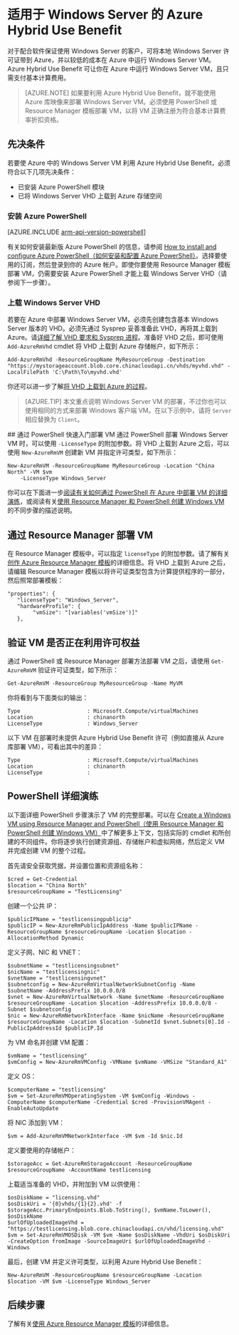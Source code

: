 <!-- ARM: tested -->

<properties
   pageTitle="适用于 Windows Server 的 Azure Hybrid Use Benefit | Azure"
   description="了解如何充分利用 Windows Server 软件保障权益，以将本地许可证带入 Azure"
   services="virtual-machines-windows"
   documentationCenter=""
   authors="iainfoulds"
   manager="timlt"
   editor=""/>

<tags
	ms.service="virtual-machines-windows"
	ms.date="05/03/2016"
	wacn.date="06/20/2016"/>

# 适用于 Windows Server 的 Azure Hybrid Use Benefit

对于配合软件保证使用 Windows Server 的客户，可将本地 Windows Server 许可证带到 Azure，并以较低的成本在 Azure 中运行 Windows Server VM。Azure Hybrid Use Benefit 可让你在 Azure 中运行 Windows Server VM，且只需支付基本计算费用。

> [AZURE.NOTE] 如果要利用 Azure Hybrid Use Benefit，就不能使用 Azure 库映像来部署 Windows Server VM。必须使用 PowerShell 或 Resource Manager 模板部署 VM，以将 VM 正确注册为符合基本计算费率折扣资格。

## 先决条件
若要使 Azure 中的 Windows Server VM 利用 Azure Hybrid Use Benefit，必须符合以下几项先决条件：

- 已安装 Azure PowerShell 模块
- 已将 Windows Server VHD 上载到 Azure 存储空间

### 安装 Azure PowerShell

[AZURE.INCLUDE [arm-api-version-powershell](../includes/arm-api-version-powershell.md)]

有关如何安装最新版 Azure PowerShell 的信息，请参阅 [How to install and configure Azure PowerShell（如何安装和配置 Azure PowerShell）](/documentation/articles/powershell-install-configure)。选择要使用的订阅，然后登录到你的 Azure 帐户。即使你要使用 Resource Manager 模板部署 VM，仍需要安装 Azure PowerShell 才能上载 Windows Server VHD（请参阅下一步骤）。

### 上载 Windows Server VHD

若要在 Azure 中部署 Windows Server VM，必须先创建包含基本 Windows Server 版本的 VHD。必须先通过 Sysprep 妥善准备此 VHD，再将其上载到 Azure。请[详细了解 VHD 要求和 Sysprep 进程](/documentation/articles/virtual-machines-windows-upload-image)。准备好 VHD 之后，即可使用 `Add-AzureRmVhd` cmdlet 将 VHD 上载到 Azure 存储帐户，如下所示：

```
Add-AzureRmVhd -ResourceGroupName MyResourceGroup -Destination "https://mystorageaccount.blob.core.chinacloudapi.cn/vhds/myvhd.vhd" -LocalFilePath 'C:\Path\To\myvhd.vhd'
```

你还可以进一步了解[将 VHD 上载到 Azure 的过程](/documentation/articles/virtual-machines-windows-upload-image#upload-the-vm-image-to-your-storage-account)。

> [AZURE.TIP] 本文重点说明 Windows Server VM 的部署，不过你也可以使用相同的方式来部署 Windows 客户端 VM。在以下示例中，请将 `Server` 相应替换为 `Client`。

##<a name="deploy-windows-server-vm-via-powershell-detailed-walkthrough"></a> 通过 PowerShell 快速入门部署 VM
通过 PowerShell 部署 Windows Server VM 时，可以使用 `-LicenseType` 的附加参数。将 VHD 上载到 Azure 之后，可以使用 `New-AzureRmVM` 创建新 VM 并指定许可类型，如下所示：

	New-AzureRmVM -ResourceGroupName MyResourceGroup -Location "China North" -VM $vm
	    -LicenseType Windows_Server

你可以在下面进一步[阅读有关如何通过 PowerShell 在 Azure 中部署 VM 的详细演练](/documentation/articles/virtual-machines-windows-hybrid-use-benefit-licensing#deploy-windows-server-vm-via-powershell-detailed-walkthrough)，或阅读有关[使用 Resource Manager 和 PowerShell 创建 Windows VM](/documentation/articles/virtual-machines-windows-ps-create) 的不同步骤的描述说明。

## 通过 Resource Manager 部署 VM
在 Resource Manager 模板中，可以指定 `licenseType` 的附加参数。请了解有关[创作 Azure Resource Manager 模板](/documentation/articles/resource-group-authoring-templates)的详细信息。将 VHD 上载到 Azure 之后，请编辑 Resource Manager 模板以将许可证类型包含为计算提供程序的一部分，然后照常部署模板：

	"properties": {  
	   "licenseType": "Windows_Server",
	   "hardwareProfile": {
	        "vmSize": "[variables('vmSize')]"
	   },
 
## 验证 VM 是否正在利用许可权益
通过 PowerShell 或 Resource Manager 部署方法部署 VM 之后，请使用 `Get-AzureRmVM` 验证许可证类型，如下所示：

	Get-AzureRmVM -ResourceGroup MyResourceGroup -Name MyVM

你将看到与下面类似的输出：

	Type                     : Microsoft.Compute/virtualMachines
	Location                 : chinanorth
	LicenseType              : Windows_Server

以下 VM 在部署时未提供 Azure Hybrid Use Benefit 许可（例如直接从 Azure 库部署 VM），可看出其中的差异：

	Type                     : Microsoft.Compute/virtualMachines
	Location                 : chinanorth
	LicenseType              : 

## PowerShell 详细演练

以下面详细 PowerShell 步骤演示了 VM 的完整部署。可以在 [Create a Windows VM using Resource Manager and PowerShell（使用 Resource Manager 和 PowerShell 创建 Windows VM）](/documentation/articles/virtual-machines-windows-ps-create)中了解更多上下文，包括实际的 cmdlet 和所创建的不同组件。你将逐步执行创建资源组、存储帐户和虚拟网络，然后定义 VM 并完成创建 VM 的整个过程。
 
首先请安全获取凭据，并设置位置和资源组名称：

	$cred = Get-Credential
	$location = "China North"
	$resourceGroupName = "TestLicensing"

创建一个公共 IP：

	$publicIPName = "testlicensingpublicip"
	$publicIP = New-AzureRmPublicIpAddress -Name $publicIPName -ResourceGroupName $resourceGroupName -Location $location -AllocationMethod Dynamic

定义子网、NIC 和 VNET：

	$subnetName = "testlicensingsubnet"
	$nicName = "testlicensingnic"
	$vnetName = "testlicensingvnet"
	$subnetconfig = New-AzureRmVirtualNetworkSubnetConfig -Name $subnetName -AddressPrefix 10.0.0.0/8
	$vnet = New-AzureRmVirtualNetwork -Name $vnetName -ResourceGroupName $resourceGroupName -Location $location -AddressPrefix 10.0.0.0/8 -Subnet $subnetconfig
	$nic = New-AzureRmNetworkInterface -Name $nicName -ResourceGroupName $resourceGroupName -Location $location -SubnetId $vnet.Subnets[0].Id -PublicIpAddressId $publicIP.Id

为 VM 命名并创建 VM 配置：

	$vmName = "testlicensing"
	$vmConfig = New-AzureRmVMConfig -VMName $vmName -VMSize "Standard_A1"

定义 OS：

	$computerName = "testlicensing"
	$vm = Set-AzureRmVMOperatingSystem -VM $vmConfig -Windows -ComputerName $computerName -Credential $cred -ProvisionVMAgent -EnableAutoUpdate

将 NIC 添加到 VM：

	$vm = Add-AzureRmVMNetworkInterface -VM $vm -Id $nic.Id

定义要使用的存储帐户：

	$storageAcc = Get-AzureRmStorageAccount -ResourceGroupName $resourceGroupName -AccountName testlicensing


上载适当准备的 VHD，并附加到 VM 以供使用：

	$osDiskName = "licensing.vhd"
	$osDiskUri = '{0}vhds/{1}{2}.vhd' -f $storageAcc.PrimaryEndpoints.Blob.ToString(), $vmName.ToLower(), $osDiskName
	$urlOfUploadedImageVhd = "https://testlicensing.blob.core.chinacloudapi.cn/vhd/licensing.vhd"
	$vm = Set-AzureRmVMOSDisk -VM $vm -Name $osDiskName -VhdUri $osDiskUri -CreateOption fromImage -SourceImageUri $urlOfUploadedImageVhd -Windows

最后，创建 VM 并定义许可类型，以利用 Azure Hybrid Use Benefit：

	New-AzureRmVM -ResourceGroupName $resourceGroupName -Location $location -VM $vm -LicenseType Windows_Server

## 后续步骤

了解有关[使用 Azure Resource Manager 模板](/documentation/articles/resource-group-overview)的详细信息。
<!---HONumber=Mooncake_0613_2016-->